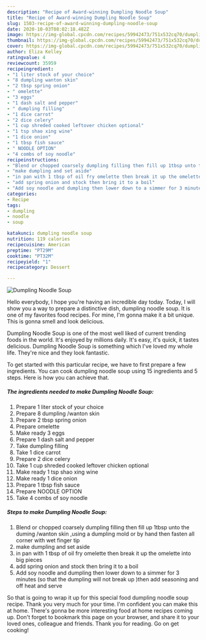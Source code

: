 ```yaml
---
description: "Recipe of Award-winning Dumpling Noodle Soup"
title: "Recipe of Award-winning Dumpling Noodle Soup"
slug: 1503-recipe-of-award-winning-dumpling-noodle-soup
date: 2020-10-03T08:02:18.482Z
image: https://img-global.cpcdn.com/recipes/59942473/751x532cq70/dumpling-noodle-soup-recipe-main-photo.jpg
thumbnail: https://img-global.cpcdn.com/recipes/59942473/751x532cq70/dumpling-noodle-soup-recipe-main-photo.jpg
cover: https://img-global.cpcdn.com/recipes/59942473/751x532cq70/dumpling-noodle-soup-recipe-main-photo.jpg
author: Eliza Kelley
ratingvalue: 4
reviewcount: 35959
recipeingredient:
- "1 liter stock of your choice"
- "8 dumpling wanton skin"
- "2 tbsp spring onion"
- " omelette"
- "3 eggs"
- "1 dash salt and pepper"
- " dumpling filling"
- "1 dice carrot"
- "2 dice celery"
- "1 cup shreded cooked leftover chicken optional"
- "1 tsp shao xing wine"
- "1 dice onion"
- "1 tbsp fish sauce"
- " NOODLE OPTION"
- "4 combs of soy noodle"
recipeinstructions:
- "Blend or chopped coarsely dumpling filling then fill up 1tbsp unto the duming /wanton skin ,using a dumpling mold or by hand then fasten all corner with wet finger tip"
- "make dumpling and set aside"
- "in pan with 1 tbsp of oil fry omelette then break it up the omelette into big pieces"
- "add spring onion and stock then bring it to a boil"
- "Add soy noodle and dumpling then lower down to a simmer for 3 minutes  (so that the dumpling will not break up )then add seasoning and off heat and serve"
categories:
- Recipe
tags:
- dumpling
- noodle
- soup

katakunci: dumpling noodle soup 
nutrition: 119 calories
recipecuisine: American
preptime: "PT29M"
cooktime: "PT32M"
recipeyield: "1"
recipecategory: Dessert

---
```



![Dumpling Noodle Soup](https://img-global.cpcdn.com/recipes/59942473/751x532cq70/dumpling-noodle-soup-recipe-main-photo.jpg)

Hello everybody, I hope you're having an incredible day today. Today, I will show you a way to prepare a distinctive dish, dumpling noodle soup. It is one of my favorites food recipes. For mine, I'm gonna make it a bit unique. This is gonna smell and look delicious.

Dumpling Noodle Soup is one of the most well liked of current trending foods in the world. It's enjoyed by millions daily. It's easy, it's quick, it tastes delicious. Dumpling Noodle Soup is something which I've loved my whole life. They're nice and they look fantastic.




To get started with this particular recipe, we have to first prepare a few ingredients. You can cook dumpling noodle soup using 15 ingredients and 5 steps. Here is how you can achieve that.

<!--inarticleads1-->

##### The ingredients needed to make Dumpling Noodle Soup:

1. Prepare 1 liter stock of your choice
1. Prepare 8 dumpling /wanton skin
1. Prepare 2 tbsp spring onion
1. Prepare  omelette
1. Make ready 3 eggs
1. Prepare 1 dash salt and pepper
1. Take  dumpling filling
1. Take 1 dice carrot
1. Prepare 2 dice celery
1. Take 1 cup shreded cooked leftover chicken optional
1. Make ready 1 tsp shao xing wine
1. Make ready 1 dice onion
1. Prepare 1 tbsp fish sauce
1. Prepare  NOODLE OPTION
1. Take 4 combs of soy noodle




<!--inarticleads2-->

##### Steps to make Dumpling Noodle Soup:

1. Blend or chopped coarsely dumpling filling then fill up 1tbsp unto the duming /wanton skin ,using a dumpling mold or by hand then fasten all corner with wet finger tip
1. make dumpling and set aside
1. in pan with 1 tbsp of oil fry omelette then break it up the omelette into big pieces
1. add spring onion and stock then bring it to a boil
1. Add soy noodle and dumpling then lower down to a simmer for 3 minutes  (so that the dumpling will not break up )then add seasoning and off heat and serve




So that is going to wrap it up for this special food dumpling noodle soup recipe. Thank you very much for your time. I'm confident you can make this at home. There's gonna be more interesting food at home recipes coming up. Don't forget to bookmark this page on your browser, and share it to your loved ones, colleague and friends. Thank you for reading. Go on get cooking!
